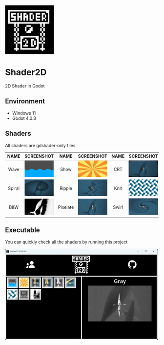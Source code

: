 ![logo](.screenshots/logo.png)

# Shader2D

2D Shader in Godot

## Environment

- Windows 11
- Godot 4.0.3

## Shaders

All shaders are gdshader-only files

| NAME   | SCREENSHOT                       | NAME     | SCREENSHOT                         | NAME  | SCREENSHOT                      | NAME           | SCREENSHOT                               |
|:------:| -------------------------------- |:--------:|:----------------------------------:|:-----:|:-------------------------------:|:--------------:|:----------------------------------------:|
| Wave   | ![wave](.screenshots/wave.png)   | Show     | ![wave](.screenshots/show.png)     | CRT   | ![wave](.screenshots/CRT.png)   | Gray           | ![wave](.screenshots/gray.png)           |
| Spiral | ![wave](.screenshots/spiral.png) | Ripple   | ![wave](.screenshots/ripple.png)   | Knit  | ![knit](.screenshots/knit.png)  | Bar transition | ![knit](.screenshots/bar_transition.png) |
| B&W    | ![wave](.screenshots/B&W.png)    | Pixelate | ![wave](.screenshots/pixelate.png) | Swirl | ![wave](.screenshots/swirl.png) | Grid           | ![wave](.screenshots/grid.png)           |

## Executable

You can quickly check all the shaders by running this project

![viewer](.screenshots/viewer.png)
